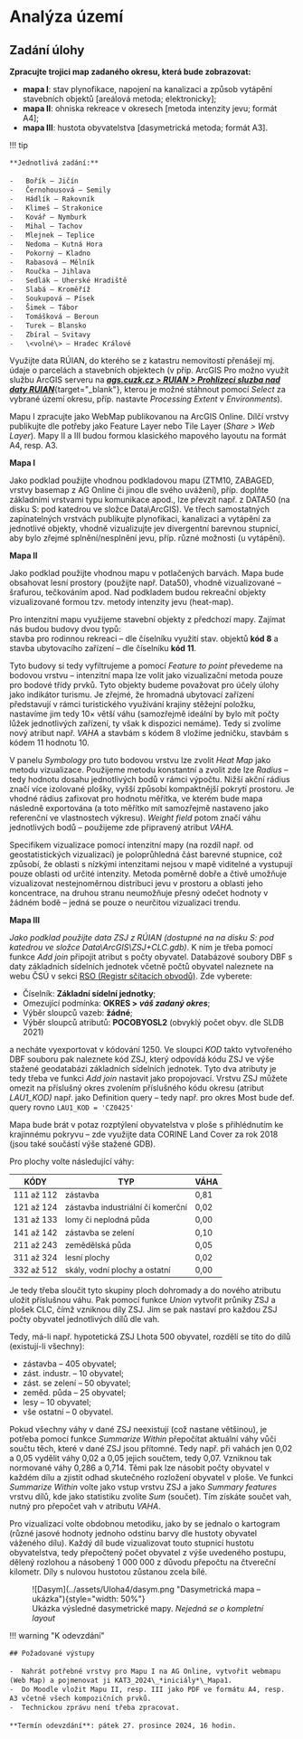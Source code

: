 # Analýza území

## Zadání úlohy

**Zpracujte trojici map zadaného okresu, která bude zobrazovat:**

- **mapa I**: stav plynofikace, napojení na kanalizaci a způsob vytápění stavebních objektů \[areálová metoda; elektronicky\];
- **mapa II**: ohniska rekreace v okresech \[metoda intenzity jevu; formát A4\];
- **mapa III**: hustota obyvatelstva \[dasymetrická metoda; formát A3\]. 

!!! tip

    **Jednotlivá zadání:**

    -   Bořík – Jičín
    -   Černohousová – Semily
    -   Hádlík – Rakovník
    -   Klimeš – Strakonice
    -   Kovář – Nymburk
    -   Mihal – Tachov
    -   Mlejnek – Teplice
    -   Nedoma – Kutná Hora
    -   Pokorný – Kladno
    -   Rabasová – Mělník
    -   Roučka – Jihlava
    -   Sedlák – Uherské Hradiště
    -   Slabá – Kroměříž
    -   Soukupová – Písek
    -   Šimek – Tábor
    -   Tomášková – Beroun
    -   Turek – Blansko
    -   Zbíral – Svitavy
    -   \<volné\> – Hradec Králové
    

Využijte data RÚIAN, do kterého se z katastru nemovitostí přenášejí mj. údaje o parcelách a stavebních objektech (v příp. ArcGIS Pro možno využít službu ArcGIS serveru na [***ags.cuzk.cz \> RUIAN \> Prohlizeci sluzba nad daty RUIAN***](http://ags.cuzk.cz/arcgis/rest/services/RUIAN/Prohlizeci_sluzba_nad_daty_RUIAN/MapServer){target="_blank"}, kterou je možné stáhnout pomocí *Select* za vybrané území okresu, příp. nastavte *Processing Extent* v *Environments*).

Mapu I zpracujte jako WebMap publikovanou na ArcGIS Online. Dílčí vrstvy publikujte dle potřeby jako Feature Layer nebo Tile Layer (*Share \> Web Layer*). Mapy II a III budou formou klasického mapového layoutu na formát A4, resp. A3.

**Mapa I**

Jako podklad použijte vhodnou podkladovou mapu (ZTM10, ZABAGED, vrstvy basemap z AG Online či jinou dle svého uvážení), příp. doplňte základními vrstvami typu komunikace apod., lze převzít např. z DATA50 (na disku S: pod katedrou ve složce Data\\ArcGIS).
Ve třech samostatných zapínatelných vrstvách publikujte plynofikaci, kanalizaci a vytápění za jednotlivé objekty, vhodně vizualizujte jev divergentní barevnou stupnicí, aby bylo zřejmé splnění/nesplnění jevu, příp. různé možnosti (u vytápění).

**Mapa II**

Jako podklad použijte vhodnou mapu v potlačených barvách.
Mapa bude obsahovat lesní prostory (použijte např. Data50), vhodně vizualizované – šrafurou, tečkováním apod. Nad podkladem budou rekreační objekty vizualizované formou tzv. metody intenzity jevu (heat-map). 

Pro intenzitní mapu využijeme stavební objekty z předchozí mapy. Zajímat nás budou budovy dvou typů:<br />
stavba pro rodinnou rekreaci – dle číselníku využití stav. objektů **kód 8** a <br />
stavba ubytovacího zařízení – dle číselníku **kód 11**. 

Tyto budovy si tedy vyfiltrujeme a pomocí *Feature to point* převedeme na bodovou vrstvu – intenzitní mapa lze volit jako vizualizační metoda pouze pro bodové třídy prvků.
Tyto objekty budeme považovat pro účely úlohy jako indikátor turismu. Je zřejmé, že hromadná ubytovací zařízení představují v rámci turistického využívání krajiny stěžejní položku, nastavíme jim tedy 10× větší váhu (samozřejmě ideální by bylo mít počty lůžek jednotlivých zařízení, ty však k dispozici nemáme). Tedy si zvolíme nový atribut např. *VAHA* a stavbám s kódem 8 vložíme jedničku, stavbám s kódem 11 hodnotu 10.

V panelu *Symbology* pro tuto bodovou vrstvu lze zvolit *Heat Map* jako metodu vizualizace. Použijeme metodu konstantní a zvolit zde lze *Radius* – tedy hodnotu dosahu jednotlivých bodů v rámci výpočtu. Nižší akční rádius značí více izolované plošky, vyšší způsobí kompaktnější pokrytí prostoru. Je vhodné rádius zafixovat pro hodnotu měřítka, ve kterém bude mapa následně exportována (a toto měřítko mít samozřejmě nastaveno jako referenční ve vlastnostech výkresu). *Weight field* potom značí váhu jednotlivých bodů – použijeme zde připravený atribut *VAHA.*

Specifikem vizualizace pomocí intenzitní mapy (na rozdíl např. od geostatistických vizualizací) je poloprůhledná část barevné stupnice, což způsobí, že oblasti s nízkými intenzitami nejsou v mapě viditelné a vystupují pouze oblasti od určité intenzity. Metoda poměrně dobře a čtivě umožňuje vizualizovat nestejnoměrnou distribuci jevu v prostoru a oblasti jeho koncentrace, na druhou stranu neumožňuje přesný odečet hodnoty v žádném bodě – jedná se pouze o neurčitou vizualizaci trendu. 

**Mapa III**

*Jako podklad použijte data ZSJ z RÚIAN (dostupné na na disku S: pod katedrou ve složce Data\\ArcGIS\\ZSJ+CLC.gdb)*. K nim je třeba pomocí funkce *Add join* připojit atribut s počty obyvatel. Databázové soubory DBF s daty základních sídelních jednotek včetně počtů obyvatel naleznete na webu ČSÚ v sekci [RSO (Registr sčítacích obvodů)](https://apl2.czso.cz/irso4/export1.jsp?). Zde vyberete:

- Číselník: **Základní sídelní jednotky**;
- Omezující podmínka: **OKRES \> *váš zadaný okres***;
- Výběr sloupců vazeb: **žádné**;
- Výběr sloupců atributů: **POCOBYOSL2** (obvyklý počet obyv. dle SLDB 2021)

a necháte vyexportovat v kódování 1250. Ve sloupci *KOD* takto vytvořeného DBF souboru pak naleznete kód ZSJ, který odpovídá kódu ZSJ ve výše stažené geodatabázi základních sídelních jednotek. Tyto dva atributy je tedy třeba ve funkci *Add join* nastavit jako propojovací. Vrstvu ZSJ můžete omezit na příslušný okres zvolením příslušného kódu okresu (atribut *LAU1_KOD)* např. jako Definition query – tedy např. pro okres Most bude def. query rovno `LAU1_KOD = 'CZ0425'`


Mapa bude brát v potaz rozptýlení obyvatelstva v ploše s přihlédnutím ke krajinnému pokryvu – zde využijte data CORINE Land Cover za rok 2018 (jsou také součástí výše stažené GDB).

Pro plochy volte následující váhy:

| KÓDY          | TYP                                     | VÁHA |
|---------------|-----------------------------------------|-----|
| 111 až 112    | zástavba                               | 0,81|
| 121 až 124    | zástavba industriální či komerční        | 0,02|
| 131 až 133    | lomy či neplodná půda                   | 0,00|
| 141 až 142    | zástavba se zelení                      | 0,10|
| 211 až 243    | zemědělská půda                        | 0,05|
| 311 až 324    | lesní plochy                           | 0,02|
| 332 až 512    | skály, vodní plochy a ostatní           | 0,00|

Je tedy třeba sloučit tyto skupiny ploch dohromady a do nového atributu uložit příslušnou váhu. Pak pomocí funkce *Union* vytvořit průniky ZSJ a plošek CLC, čímž vzniknou díly ZSJ. Jim se pak nastaví pro každou ZSJ počty obyvatel jednotlivých dílů dle vah.

Tedy, má-li např. hypotetická ZSJ Lhota 500 obyvatel, rozdělí se tito do dílů (existují-li všechny):

- zástavba – 405 obyvatel;
- zást. industr. – 10 obyvatel;
- zást. se zelení – 50 obyvatel;
- zeměd. půda – 25 obyvatel;
- lesy – 10 obyvatel;
- vše ostatní – 0 obyvatel.

Pokud všechny váhy v dané ZSJ neexistují (což nastane většinou), je potřeba pomocí funkce *Summarize Within* přepočítat aktuální váhy vůči součtu těch, které v dané ZSJ jsou přítomné. Tedy např. při vahách jen 0,02 a 0,05 vydělit váhy 0,02 a 0,05 jejich součtem, tedy 0,07. Vzniknou tak normované váhy 0,286 a 0,714. Těmi pak lze násobit počty obyvatel v každém dílu a zjistit odhad skutečného rozložení obyvatel v ploše.
Ve funkci *Summarize Within* volte jako vstup vrstvu ZSJ a jako *Summary features* vrstvu dílů, kde jako statistiku zvolíte *Sum* (součet). Tím získáte součet vah, nutný pro přepočet vah v atributu *VAHA*.

Pro vizualizaci volte obdobnou metodiku, jako by se jednalo o kartogram (různé jasové hodnoty jednoho odstínu barvy dle hustoty obyvatel váženého dílu). Každý díl bude vizualizovat touto stupnicí hustotu obyvatelstva, tedy přepočtený počet obyvatel z výše uvedeného postupu, dělený rozlohou a násobený 1 000 000 z důvodu přepočtu na čtvereční kilometr. Díly s nulovou hustotou zůstanou zcela bílé. 
<br />

<figure markdown>
  ![Dasym](../assets/Uloha4/dasym.png "Dasymetrická mapa – ukázka"){style="width: 50%"}
  <figcaption>Ukázka výsledné dasymetrické mapy. <i>Nejedná se o kompletní layout</i></figcaption>
</figure>

!!! warning "K odevzdání"
    
    ## Požadované výstupy

    -  Nahrát potřebné vrstvy pro Mapu I na AG Online, vytvořit webmapu (Web Map) a pojmenovat ji KAT3_2024\_*iniciály*\_Mapa1.
    -  Do Moodle vložit Mapu II, resp. III jako PDF ve formátu A4, resp. A3 včetně všech kompozičních prvků.
    -  Technickou zprávu není třeba zpracovat.

    **Termín odevzdání**: pátek 27. prosince 2024, 16 hodin.

